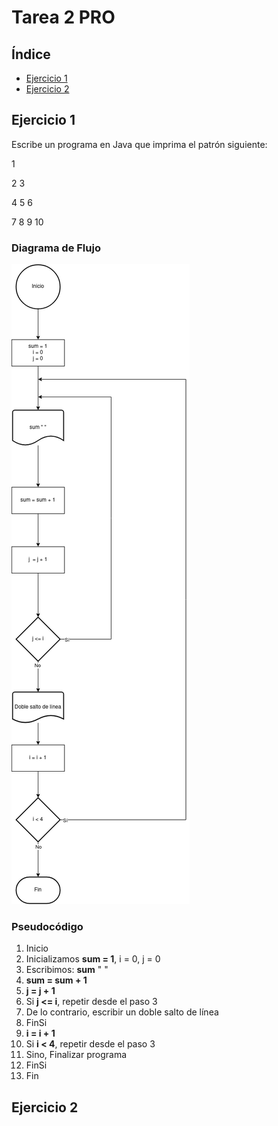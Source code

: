 <div align="justify">

# Tarea 2 PRO

## Índice

- [Ejercicio 1](ejercicio01)
- [Ejercicio 2](ejercicio02)

## Ejercicio 1 <a name="ejercicio01"></a>

Escribe un programa en Java que imprima el patrón siguiente:

1

2 3

4 5 6

7 8 9 10

### Diagrama de Flujo

<img src="images/diagrama-tarea3-01.png"/>

### Pseudocódigo

1. Inicio
2. Inicializamos __sum = 1__, i = 0, j = 0
3. Escribimos: __sum__ " "
4. __sum = sum + 1__
5. __j = j + 1__
6. Si __j <= i__, repetir desde el paso 3
7. De lo contrario, escribir un doble salto de línea
8. FinSi
9. __i = i + 1__
10. Si __i < 4__, repetir desde el paso 3
11. Sino, Finalizar programa
12. FinSi
13. Fin

## Ejercicio 2 <a name="ejercicio02"></a>



</div>